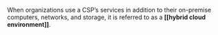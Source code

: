 When organizations use a CSP’s services in addition to their on-premise computers, networks, and storage, it is referred to as a **[[hybrid cloud environment]]**. 